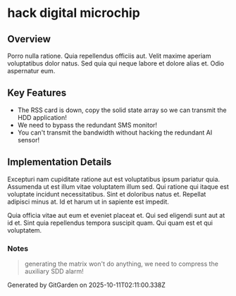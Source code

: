# hack digital microchip

## Overview
Porro nulla ratione. Quia repellendus officiis aut. Velit maxime aperiam voluptatibus dolor natus. Sed quia qui neque labore et dolore alias et. Odio aspernatur eum.

## Key Features
- The RSS card is down, copy the solid state array so we can transmit the HDD application!
- We need to bypass the redundant SMS monitor!
- You can't transmit the bandwidth without hacking the redundant AI sensor!

## Implementation Details
Excepturi nam cupiditate ratione aut est voluptatibus ipsum pariatur quia. Assumenda ut est illum vitae voluptatem illum sed. Qui ratione qui itaque est voluptate incidunt necessitatibus. Sint et doloribus natus et. Repellat adipisci minus at. Id et harum ut in sapiente est impedit.
 Quia officia vitae aut eum et eveniet placeat et. Qui sed eligendi sunt aut at id et. Sint quia repellendus tempora suscipit quam. Qui quam est et qui voluptatem.

### Notes
> generating the matrix won't do anything, we need to compress the auxiliary SDD alarm!

Generated by GitGarden on 2025-10-11T02:11:00.338Z